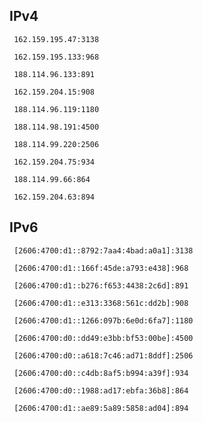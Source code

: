 ## IPv4
```
 162.159.195.47:3138
```
```
 162.159.195.133:968
```
```
 188.114.96.133:891
```
```
 162.159.204.15:908
```
```
 188.114.96.119:1180
```
```
 188.114.98.191:4500
```
```
 188.114.99.220:2506
```
```
 162.159.204.75:934
```
```
 188.114.99.66:864
```
```
 162.159.204.63:894
```

## IPv6
```
 [2606:4700:d1::8792:7aa4:4bad:a0a1]:3138
```
```
 [2606:4700:d1::166f:45de:a793:e438]:968
```
```
 [2606:4700:d1::b276:f653:4438:2c6d]:891
```
```
 [2606:4700:d1::e313:3368:561c:dd2b]:908
```
```
 [2606:4700:d1::1266:097b:6e0d:6fa7]:1180
```
```
 [2606:4700:d0::dd49:e3bb:bf53:00be]:4500
```
```
 [2606:4700:d0::a618:7c46:ad71:8ddf]:2506
```
```
 [2606:4700:d0::c4db:8af5:b994:a39f]:934
```
```
 [2606:4700:d0::1988:ad17:ebfa:36b8]:864
```
```
 [2606:4700:d1::ae89:5a89:5858:ad04]:894
```
